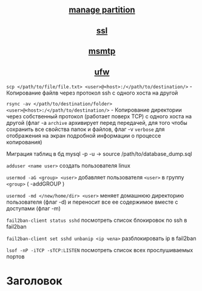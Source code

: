 <div align="center">

## [manage partition](https://github.com/Limewax163/help_unix/tree/main/manage_partition/README.md)

## [ssl](https://github.com/Limewax163/help_unix/tree/main/SSL/README.md)

## [msmtp](https://github.com/Limewax163/help_unix/tree/main/msmtp/README.md)

## [ufw](https://github.com/Limewax163/help_unix/tree/main/ufw/README.md)

</div>

`scp </path/to/file/file.txt> <user>@<host>:/</path/to/destination/>` - Копирование файлв через протокол ssh с одного хоста на другой

`rsync -av </path/to/destination/folder> <user>@<host>:/</path/to/destination/>` - Копирование директории через собственный протокол (работает поверх TCP) с одного хоста на другой (флаг -a `archive` архивирует перед передачей, для того чтобы сохранить все свойства папок и файлов, флаг -v `verbose` для отображения на экран подробной информации о процессе копирования)

Миграция таблиц в бд
mysql -p -u <user> <database> -> source /path/to/database_dump.sql

`adduser <name user>` создать пользователя linux

`usermod -aG <group> <user>` добавляет пользователя `<user>` в группу `<group>` ( -addGROUP )

`usermod -md </new/home/dir> <user>` меняет домашнюю директорию пользователя (флаг -d) и переносит все ее содержимое вместе с доступами (флаг -m)

`fail2ban-client status sshd` посмотреть список блокировок по ssh в fail2ban

`fail2ban-client set sshd unbanip <ip чела>` разблокировать ip в fail2ban

`lsof -nP -iTCP -sTCP:LISTEN` посмотреть список всех прослушиваемых портов



# Заголовок


